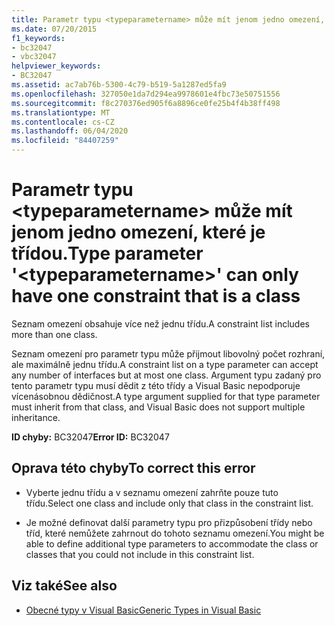 ```yaml
---
title: Parametr typu <typeparametername> může mít jenom jedno omezení, které je třídou.
ms.date: 07/20/2015
f1_keywords:
- bc32047
- vbc32047
helpviewer_keywords:
- BC32047
ms.assetid: ac7ab76b-5300-4c79-b519-5a1287ed5fa9
ms.openlocfilehash: 327050e1da7d294ea9978601e4fbc73e50751556
ms.sourcegitcommit: f8c270376ed905f6a8896ce0fe25b4f4b38ff498
ms.translationtype: MT
ms.contentlocale: cs-CZ
ms.lasthandoff: 06/04/2020
ms.locfileid: "84407259"
---
```

# <a name="type-parameter-typeparametername-can-only-have-one-constraint-that-is-a-class"></a><span data-ttu-id="66a55-102">Parametr typu \<typeparametername> může mít jenom jedno omezení, které je třídou.</span><span class="sxs-lookup"><span data-stu-id="66a55-102">Type parameter '\<typeparametername>' can only have one constraint that is a class</span></span>
<span data-ttu-id="66a55-103">Seznam omezení obsahuje více než jednu třídu.</span><span class="sxs-lookup"><span data-stu-id="66a55-103">A constraint list includes more than one class.</span></span>  
  
 <span data-ttu-id="66a55-104">Seznam omezení pro parametr typu může přijmout libovolný počet rozhraní, ale maximálně jednu třídu.</span><span class="sxs-lookup"><span data-stu-id="66a55-104">A constraint list on a type parameter can accept any number of interfaces but at most one class.</span></span> <span data-ttu-id="66a55-105">Argument typu zadaný pro tento parametr typu musí dědit z této třídy a Visual Basic nepodporuje vícenásobnou dědičnost.</span><span class="sxs-lookup"><span data-stu-id="66a55-105">A type argument supplied for that type parameter must inherit from that class, and Visual Basic does not support multiple inheritance.</span></span>  
  
 <span data-ttu-id="66a55-106">**ID chyby:** BC32047</span><span class="sxs-lookup"><span data-stu-id="66a55-106">**Error ID:** BC32047</span></span>  
  
## <a name="to-correct-this-error"></a><span data-ttu-id="66a55-107">Oprava této chyby</span><span class="sxs-lookup"><span data-stu-id="66a55-107">To correct this error</span></span>  
  
- <span data-ttu-id="66a55-108">Vyberte jednu třídu a v seznamu omezení zahrňte pouze tuto třídu.</span><span class="sxs-lookup"><span data-stu-id="66a55-108">Select one class and include only that class in the constraint list.</span></span>  
  
- <span data-ttu-id="66a55-109">Je možné definovat další parametry typu pro přizpůsobení třídy nebo tříd, které nemůžete zahrnout do tohoto seznamu omezení.</span><span class="sxs-lookup"><span data-stu-id="66a55-109">You might be able to define additional type parameters to accommodate the class or classes that you could not include in this constraint list.</span></span>  
  
## <a name="see-also"></a><span data-ttu-id="66a55-110">Viz také</span><span class="sxs-lookup"><span data-stu-id="66a55-110">See also</span></span>

- [<span data-ttu-id="66a55-111">Obecné typy v Visual Basic</span><span class="sxs-lookup"><span data-stu-id="66a55-111">Generic Types in Visual Basic</span></span>](../programming-guide/language-features/data-types/generic-types.md)
